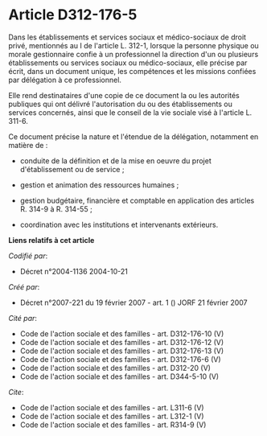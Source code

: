# Article D312-176-5

Dans les établissements et services sociaux et médico-sociaux de droit privé, mentionnés au I de l'article L. 312-1, lorsque
la personne physique ou morale gestionnaire confie à un professionnel la direction d'un ou plusieurs établissements ou
services sociaux ou médico-sociaux, elle précise par écrit, dans un document unique, les compétences et les missions confiées
par délégation à ce professionnel. 

Elle rend destinataires d'une copie de ce document la ou les autorités publiques qui ont délivré l'autorisation du ou des
établissements ou services concernés, ainsi que le conseil de la vie sociale visé à l'article L. 311-6. 

Ce document précise la nature et l'étendue de la délégation, notamment en matière de :

- conduite de la définition et de la mise en oeuvre du projet d'établissement ou de service ;

- gestion et animation des ressources humaines ;

- gestion budgétaire, financière et comptable en application des articles R. 314-9 à R. 314-55 ;

- coordination avec les institutions et intervenants extérieurs.

**Liens relatifs à cet article**

_Codifié par_:

  - Décret n°2004-1136 2004-10-21

_Créé par_:

  - Décret n°2007-221 du 19 février 2007 - art. 1 () JORF 21 février 2007

_Cité par_:

  - Code de l'action sociale et des familles - art. D312-176-10 (V)
  - Code de l'action sociale et des familles - art. D312-176-12 (V)
  - Code de l'action sociale et des familles - art. D312-176-13 (V)
  - Code de l'action sociale et des familles - art. D312-176-6 (V)
  - Code de l'action sociale et des familles - art. D312-20 (V)
  - Code de l'action sociale et des familles - art. D344-5-10 (V)

_Cite_:

  - Code de l'action sociale et des familles - art. L311-6 (V)
  - Code de l'action sociale et des familles - art. L312-1 (V)
  - Code de l'action sociale et des familles - art. R314-9 (V)
